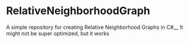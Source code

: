 # RelativeNeighborhoodGraph
A simple repository for creating Relative Neighborhood Graphs in C#__
It might not be super optimized, but it works